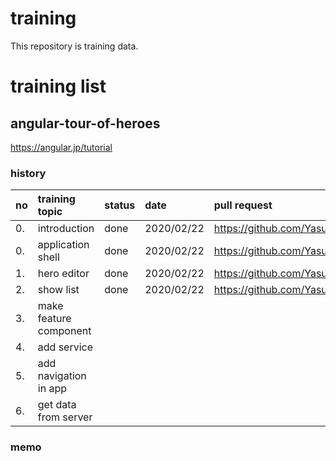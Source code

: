 # training
This repository is training data.

# training list

## angular-tour-of-heroes

https://angular.jp/tutorial

### history

| no | training topic | status | date | pull request |
| :--- | :--------------------- | :---- | :-------------- | :--------------------------------- |
| 0. | introduction | done | 2020/02/22 | https://github.com/YasunoriMATSUOKA/training/pull/2 |
| 0. | application shell | done | 2020/02/22 | https://github.com/YasunoriMATSUOKA/training/pull/1 |
| 1. | hero editor | done | 2020/02/22 | https://github.com/YasunoriMATSUOKA/training/pull/7 |
| 2. | show list | done | 2020/02/22 | https://github.com/YasunoriMATSUOKA/training/pull/8 |
| 3. | make feature component |  |  |  |
| 4. | add service |  |  |  |
| 5. | add navigation in app |  |  |  |
| 6. | get data from server |  |  |  |

### memo
